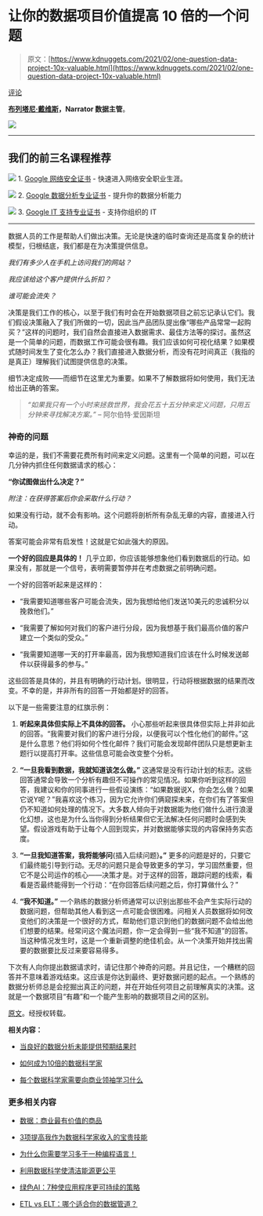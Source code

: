 # 让你的数据项目价值提高 10 倍的一个问题

> 原文：[https://www.kdnuggets.com/2021/02/one-question-data-project-10x-valuable.html](https://www.kdnuggets.com/2021/02/one-question-data-project-10x-valuable.html)

[评论](#comments)

**[布列塔尼·戴维斯](https://www.linkedin.com/in/brittanymdavis/)，Narrator 数据主管**。

![](../Images/8e3053e4cee3cc5c0515a43b0aa07606.png)

* * *

## 我们的前三名课程推荐

![](../Images/0244c01ba9267c002ef39d4907e0b8fb.png) 1\. [Google 网络安全证书](https://www.kdnuggets.com/google-cybersecurity) - 快速进入网络安全职业生涯。

![](../Images/e225c49c3c91745821c8c0368bf04711.png) 2\. [Google 数据分析专业证书](https://www.kdnuggets.com/google-data-analytics) - 提升你的数据分析能力

![](../Images/0244c01ba9267c002ef39d4907e0b8fb.png) 3\. [Google IT 支持专业证书](https://www.kdnuggets.com/google-itsupport) - 支持你组织的 IT

* * *

数据人员的工作是帮助人们做出决策。无论是快速的临时查询还是高度复杂的统计模型，归根结底，我们都是在为决策提供信息。

*我们有多少人在手机上访问我们的网站？*

*我应该给这个客户提供什么折扣？*

*谁可能会流失？*

决策是我们工作的核心，以至于我们有时会在开始数据项目之前忘记承认它们。我们假设决策融入了我们所做的一切，因此当产品团队提出像“哪些产品常常一起购买？”这样的问题时，我们自然会直接进入数据需求、最佳方法等的探讨。虽然这是一个简单的问题，而数据工作可能会很有趣。我们应该如何可视化结果？如果模式随时间发生了变化怎么办？我们直接进入数据分析，而没有花时间真正（我指的是真正）理解我们试图提供信息的决策。

细节决定成败——而细节在这里尤为重要。如果不了解数据将如何使用，我们无法给出正确的答案。

> *“如果我只有一个小时来拯救世界，我会花五十五分钟来定义问题，只用五分钟来寻找解决方案。”* – 阿尔伯特·爱因斯坦

### 神奇的问题

幸运的是，我们不需要花费所有时间来定义问题。这里有一个简单的问题，可以在几分钟内抓住任何数据请求的核心：

**“你试图做出什么决定？”**

*附注：在获得答案后你会采取什么行动？*

如果没有行动，就不会有影响。这个问题将剖析所有杂乱无章的内容，直接进入行动。

答案可能会非常有启发性！这就是它如此强大的原因。

**一个好的回应是具体的！** 几乎立即，你应该能够想象他们看到数据后的行动。如果没有，那就是一个信号，表明需要暂停并在考虑数据之前明确问题。

一个好的回答听起来是这样的：

+   “我需要知道哪些客户可能会流失，因为我想给他们发送10美元的忠诚积分以挽救他们。”

+   “我需要了解如何对我们的客户进行分段，因为我想基于我们最高价值的客户建立一个类似的受众。”

+   “我需要知道哪一天的打开率最高，因为我想知道我们应该在什么时候发送邮件以获得最多的参与。”

这些回答是具体的，并且有明确的行动计划。很明显，行动将根据数据的结果而改变。不幸的是，并非所有的回答一开始都是好的回答。

以下是一些需要注意的红旗示例：

1.  **听起来具体但实际上不具体的回答。** 小心那些听起来很具体但实际上并非如此的回答。“我需要对我们的客户进行分段，以便我可以个性化他们的邮件。”这是什么意思？他们将如何个性化邮件？我们可能会发现邮件团队只是想更新主题行以提高打开率。这些信息可能会改变整个分析。

1.  **“一旦我看到数据，我就知道该怎么做。”** 这通常是没有行动计划的标志。这些回答通常会导致一个分析有趣但不可操作的常见情况。如果你听到这样的回答，我建议和你的同事进行一些假设演练：“如果数据说X，你会怎么做？如果它说Y呢？”我喜欢这个练习，因为它允许你们俩窥探未来，在你们有了答案但仍不知道如何处理的情况下。大多数人倾向于对数据能为他们做什么进行浪漫化幻想，这也是为什么当你得到分析结果但它无法解决任何问题时会感到失望。假设游戏有助于让每个人回到现实，并对数据能够实现的内容保持务实态度。

1.  **“一旦我知道答案，我将能够问**{插入后续问题}**。”** 更多的问题是好的，只要它们最终能引导到行动。无尽的问题只是会导致更多的学习，学习固然重要，但它不是公司运作的核心——决策才是。对于这样的回答，跟踪问题的线索，看看是否最终能得到一个行动：“在你回答后续问题之后，你打算做什么？”

1.  **“我不知道。”** 一个熟练的数据分析师通常可以识别出那些不会产生实际行动的数据问题，但帮助其他人看到这一点可能会很困难。问相关人员数据将如何改变他们的决策是一个很好的方式，帮助他们意识到他们的数据问题不会给出他们想要的结果。经常问这个魔法问题，你一定会得到一些“我不知道”的回答。当这种情况发生时，这是一个重新调整的绝佳机会。从一个决策开始并找出需要的数据要比反过来要容易得多。

下次有人向你提出数据请求时，请记住那个神奇的问题。并且记住，一个糟糕的回答并不意味着游戏结束。这应该是你达到最终、更好数据问题的起点。一个熟练的数据分析师总是会挖掘出真正的问题，并在开始任何项目之前理解真实的决策。这就是一个数据项目“有趣”和一个能产生影响的数据项目之间的区别。

[原文](https://blog.narrator.ai/one-question-to-make-your-data-project-10x-more-valuable/)。经授权转载。

**相关内容：**

+   [当良好的数据分析未能提供预期结果时](https://www.kdnuggets.com/2020/11/good-data-analyses-fail.html)

+   [如何成为10倍的数据科学家](https://www.kdnuggets.com/2020/10/10x-data-scientist.html)

+   [每个数据科学家需要向商业领袖学习什么](https://www.kdnuggets.com/2020/07/data-scientist-learn-from-business-leaders.html)

### 更多相关内容

+   [数据：商业最有价值的商品](https://www.kdnuggets.com/2022/03/data-valuable-commodity-businesses.html)

+   [3项提高我作为数据科学家收入的宝贵技能](https://www.kdnuggets.com/2022/10/3-valuable-skills-doubled-income-data-scientist.html)

+   [为什么你需要学习多于一种编程语言！](https://www.kdnuggets.com/2022/06/need-learn-one-programming-language.html)

+   [利用数据科学使清洁能源更公平](https://www.kdnuggets.com/2022/03/data-science-make-clean-energy-equitable.html)

+   [绿色AI：7种使应用程序更可持续的策略](https://www.kdnuggets.com/greening-ai-7-strategies-to-make-applications-more-sustainable)

+   [ETL vs ELT：哪个适合你的数据管道？](https://www.kdnuggets.com/2023/03/etl-elt-one-right-data-pipeline.html)
